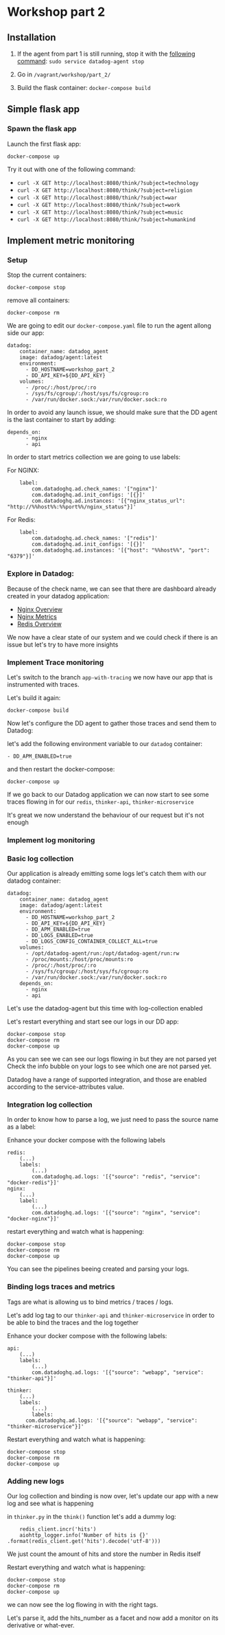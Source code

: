 # Workshop part 2

## Installation

1. If the agent from part 1 is still running, stop it with the [following command][4]: `sudo service datadog-agent stop`

2. Go in `/vagrant/workshop/part_2/`

3. Build the flask container: `docker-compose build`

## Simple flask app 
### Spawn the flask app 

Launch the first flask app:

`docker-compose up`

Try it out with one of the following command:

* `curl -X GET http://localhost:8080/think/?subject=technology`
* `curl -X GET http://localhost:8080/think/?subject=religion`
* `curl -X GET http://localhost:8080/think/?subject=war`
* `curl -X GET http://localhost:8080/think/?subject=work`
* `curl -X GET http://localhost:8080/think/?subject=music`
* `curl -X GET http://localhost:8080/think/?subject=humankind`

## Implement metric monitoring 
### Setup

Stop the current containers:

`docker-compose stop`

remove all containers:

`docker-compose rm`

We are going to edit our `docker-compose.yaml` file to run the agent allong side our app:

```
datadog:
    container_name: datadog_agent
    image: datadog/agent:latest
    environment:
      - DD_HOSTNAME=workshop_part_2
      - DD_API_KEY=${DD_API_KEY}
    volumes:
      - /proc/:/host/proc/:ro
      - /sys/fs/cgroup/:/host/sys/fs/cgroup:ro
      - /var/run/docker.sock:/var/run/docker.sock:ro
```

In order to avoid any launch issue, we should make sure that the DD agent is the last container to start by adding:

```
depends_on:
      - nginx
      - api
```


In order to start metrics collection we are going to use labels:

For NGINX:

```
    label:
        com.datadoghq.ad.check_names: '["nginx"]'
        com.datadoghq.ad.init_configs: '[{}]'
        com.datadoghq.ad.instances: '[{"nginx_status_url": "http://%%host%%:%%port%%/nginx_status"}]'
```

For Redis:

```
    label:
        com.datadoghq.ad.check_names: '["redis"]'
        com.datadoghq.ad.init_configs: '[{}]'
        com.datadoghq.ad.instances: '[{"host": "%%host%%", "port": "6379"}]'
```

### Explore in Datadog:

Because of the check name, we can see that there are dashboard already created in your datadog application:

* [Nginx Overview][1]
* [Nginx Metrics][2]
* [Redis Overview][3]

We now have a clear state of our system and we could check if there is an issue but let's try to have more insights 

### Implement Trace monitoring 

Let's switch to the branch `app-with-tracing` we now have our app that is instrumented with traces.

Let's build it again:

```
docker-compose build
```

Now let's configure the DD agent to gather those traces and send them to Datadog:

let's add the following environment variable to our `datadog` container:

```
- DD_APM_ENABLED=true
```

and then restart the docker-compose:

```
docker-compose up
```

If we go back to our Datadog application we can now start to see some traces flowing in for our `redis`, `thinker-api`, `thinker-microservice`

It's great we now understand the behaviour of our request but it's not enough

### Implement log monitoring

### Basic log collection

Our application is already emitting some logs let's catch them with our datadog container:

```
datadog:
    container_name: datadog_agent
    image: datadog/agent:latest
    environment:
      - DD_HOSTNAME=workshop_part_2
      - DD_API_KEY=${DD_API_KEY}
      - DD_APM_ENABLED=true
      - DD_LOGS_ENABLED=true
      - DD_LOGS_CONFIG_CONTAINER_COLLECT_ALL=true
    volumes:
      - /opt/datadog-agent/run:/opt/datadog-agent/run:rw
      - /proc/mounts:/host/proc/mounts:ro
      - /proc/:/host/proc/:ro
      - /sys/fs/cgroup/:/host/sys/fs/cgroup:ro
      - /var/run/docker.sock:/var/run/docker.sock:ro
    depends_on:
      - nginx
      - api
```

Let's use the datadog-agent but this time with log-collection enabled

Let's restart everything and start see our logs in our DD app:

```
docker-compose stop
docker-compose rm
docker-compose up
```


As you can see we can see our logs flowing in but they are not parsed yet
Check the info bubble on your logs to see which one are not parsed yet.

Datadog have a range of supported integration, and those are enabled according to the service-attributes value.

### Integration log collection 

In order to know how to parse a log, we just need to pass the source name as a label:

Enhance your docker compose with the following labels

```
redis:
    (...)
    labels:
        (...)
        com.datadoghq.ad.logs: '[{"source": "redis", "service": "docker-redis"}]'
nginx:
    (...)
    label:
        (...)
        com.datadoghq.ad.logs: '[{"source": "nginx", "service": "docker-nginx"}]'
```

restart everything and watch what is happening:

```
docker-compose stop
docker-compose rm
docker-compose up
```


You can see the pipelines beeing created and parsing your logs.

### Binding logs traces and metrics

Tags are what is allowing us to bind metrics / traces / logs.

Let's add log tag to our `thinker-api` and `thinker-microservice` in order to be able to bind the traces and the log together

Enhance your docker compose with the following labels:

```
api:
    (...) 
    labels:
        (...)
        com.datadoghq.ad.logs: '[{"source": "webapp", "service": "thinker-api"}]'

thinker:
    (...)
    labels:
        (...)
        labels:
      com.datadoghq.ad.logs: '[{"source": "webapp", "service": "thinker-microservice"}]'
```

Restart everything and watch what is happening:

```
docker-compose stop
docker-compose rm
docker-compose up
```

### Adding new logs

Our log collection and binding is now over, let's update our app with a new log and see what is happening

in `thinker.py` in the `think()` function let's add a dummy log: 

```
    redis_client.incr('hits')
    aiohttp_logger.info('Number of hits is {}' .format(redis_client.get('hits').decode('utf-8')))
```

We just count the amount of hits and store the number in Redis itself

Restart everything and watch what is happening:

```
docker-compose stop
docker-compose rm
docker-compose up
```

we can now see the log flowing in with the right tags.

Let's parse it, add the hits_number as a facet and now add a monitor on its derivative or what-ever. 

[1]: https://app.datadoghq.com/screen/integration/21/nginx---overview
[2]: https://app.datadoghq.com/dash/integration/20/nginx---metrics
[3]: https://app.datadoghq.com/screen/integration/15/redis---overview
[4]: https://docs.datadoghq.com/agent/basic_agent_usage/amazonlinux/#commands